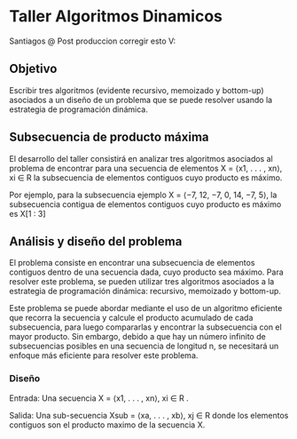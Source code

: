 # Taller Algoritmos Dinamicos
Santiagos @ Post produccion corregir esto V:
## Objetivo

Escribir tres algoritmos (evidente recursivo, memoizado y bottom-up) asociados a un diseño de un problema que se puede resolver
usando la estrategia de programación dinámica.

## Subsecuencia de producto máxima
El desarrollo del taller consistirá en analizar tres algoritmos asociados al problema de encontrar para una secuencia de
elementos X = ⟨x1, . . . , xn⟩, xi ∈ R la subsecuencia de elementos contiguos cuyo producto es máximo.

Por ejemplo, para la subsecuencia ejemplo X = ⟨−7, 12, −7, 0, 14, −7, 5⟩, la subsecuencia contigua de elementos contiguos
cuyo producto es máximo es X[1 : 3]

## Análisis y diseño del problema

El problema consiste en encontrar una subsecuencia de elementos contiguos dentro de una secuencia dada, cuyo producto sea máximo. Para resolver este problema, se pueden utilizar tres algoritmos asociados a la estrategia de programación dinámica: recursivo, memoizado y bottom-up.

Este problema se puede abordar mediante el uso de un algoritmo eficiente que recorra la secuencia y calcule el producto acumulado de cada subsecuencia, para luego compararlas y encontrar la subsecuencia con el mayor producto. Sin embargo, debido a que hay un número infinito de subsecuencias posibles en una secuencia de longitud n, se necesitará un enfoque más eficiente para resolver este problema.

### Diseño

Entrada: Una secuencia X = ⟨x1, . . . , xn⟩, xi ∈ R .

Salida: Una sub-secuencia Xsub = ⟨xa, . . . , xb⟩, xj ∈ R donde los elementos contiguos son el producto maximo de la secuencia X.